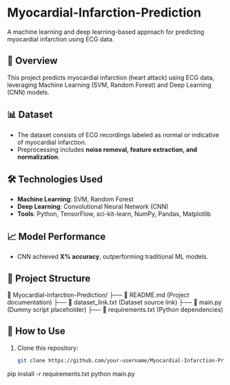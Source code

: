 # Myocardial-Infarction-Prediction
A machine learning and deep learning-based approach for predicting myocardial infarction using ECG data. 

## 🚀 Overview  
This project predicts myocardial infarction (heart attack) using ECG data, leveraging Machine Learning (SVM, Random Forest) and Deep Learning (CNN) models.  

## 📊 Dataset  
- The dataset consists of ECG recordings labeled as normal or indicative of myocardial infarction.  
- Preprocessing includes **noise removal, feature extraction, and normalization**.  

## 🛠️ Technologies Used  
- **Machine Learning**: SVM, Random Forest  
- **Deep Learning**: Convolutional Neural Network (CNN)  
- **Tools**: Python, TensorFlow, sci-kit-learn, NumPy, Pandas, Matplotlib  

## 📈 Model Performance  
- CNN achieved **X% accuracy**, outperforming traditional ML models.  

## 📂 Project Structure  
📁 Myocardial-Infarction-Prediction/
├── 📄 README.md (Project documentation)
├── 📄 dataset_link.txt (Dataset source link)
├── 📄 main.py (Dummy script placeholder)
├── 📄 requirements.txt (Python dependencies)


## 🚀 How to Use  
1. Clone this repository:  
   ```bash
   git clone https://github.com/your-username/Myocardial-Infarction-Prediction.git

pip install -r requirements.txt
python main.py


